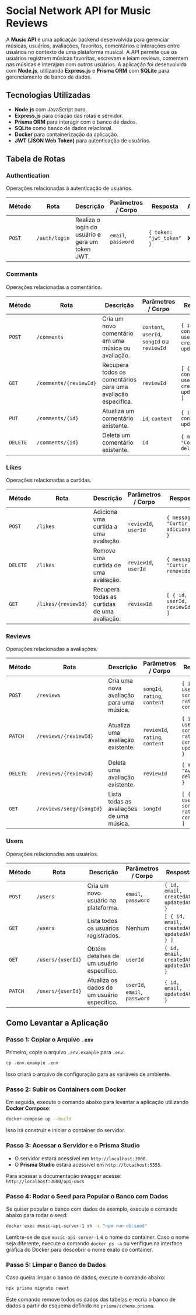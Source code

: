 # Social Network API for Music Reviews

A **Music API** é uma aplicação backend desenvolvida para gerenciar músicas, usuários, avaliações, favoritos, comentários e interações entre usuários no contexto de uma plataforma musical. A API permite que os usuários registrem músicas favoritas, escrevam e leiam reviews, comentem nas músicas e interajam com outros usuários. A aplicação foi desenvolvida com **Node.js**, utilizando **Express.js** e **Prisma ORM** com **SQLite** para gerenciamento de banco de dados.

## Tecnologias Utilizadas

- **Node.js** com JavaScript puro.
- **Express.js** para criação das rotas e servidor.
- **Prisma ORM** para interagir com o banco de dados.
- **SQLite** como banco de dados relacional.
- **Docker** para containerização da aplicação.
- **JWT (JSON Web Token)** para autenticação de usuários.

## Tabela de Rotas

### **Authentication**  

Operações relacionadas à autenticação de usuários.

| Método | Rota            | Descrição                           | Parâmetros / Corpo                          | Resposta                           | Autenticação |
|--------|-----------------|-------------------------------------|---------------------------------------------|-----------------------------------|--------------|
| `POST` | `/auth/login`    | Realiza o login do usuário e gera um token JWT. | `email`, `password`                         | `{ token: "jwt_token" }`          | ❌            |

### **Comments**  

Operações relacionadas a comentários.

| Método | Rota                        | Descrição                                                | Parâmetros / Corpo                              | Resposta                            | Autenticação |
|--------|-----------------------------|----------------------------------------------------------|-------------------------------------------------|------------------------------------|--------------|
| `POST` | `/comments`                 | Cria um novo comentário em uma música ou avaliação.       | `content`, `userId`, `songId` ou `reviewId`     | `{ id, content, userId, createdAt, updatedAt }` | ✅            |
| `GET`  | `/comments/{reviewId}`      | Recupera todos os comentários para uma avaliação específica. | `reviewId`                                      | `[ { id, content, userId, createdAt, updatedAt } ]` | ❌            |
| `PUT`  | `/comments/{id}`            | Atualiza um comentário existente.                         | `id`, `content`                                 | `{ id, content, updatedAt }`       | ✅            |
| `DELETE`| `/comments/{id}`           | Deleta um comentário existente.                          | `id`                                           | `{ message: "Comentário deletado" }` | ✅            |

### **Likes**  

Operações relacionadas a curtidas.

| Método  | Rota                        | Descrição                                                | Parâmetros / Corpo                              | Resposta                            | Autenticação |
|---------|-----------------------------|----------------------------------------------------------|-------------------------------------------------|------------------------------------|--------------|
| `POST`  | `/likes`                     | Adiciona uma curtida a uma avaliação.                    | `reviewId`, `userId`                            | `{ message: "Curtir adicionado" }` | ✅            |
| `DELETE`| `/likes`                     | Remove uma curtida de uma avaliação.                     | `reviewId`, `userId`                            | `{ message: "Curtir removido" }`   | ✅            |
| `GET`   | `/likes/{reviewId}`          | Recupera todas as curtidas de uma avaliação.             | `reviewId`                                      | `[ { id, userId, reviewId } ]`     | ❌            |

### **Reviews**

Operações relacionadas a avaliações.

| Método  | Rota                         | Descrição                                                | Parâmetros / Corpo                              | Resposta                             | Autenticação |
|---------|------------------------------|----------------------------------------------------------|-------------------------------------------------|-------------------------------------|--------------|
| `POST`  | `/reviews`                   | Cria uma nova avaliação para uma música.                 | `songId`, `rating`, `content`                   | `{ id, userId, songId, rating, content }` | ✅            |
| `PATCH` | `/reviews/{reviewId}`        | Atualiza uma avaliação existente.                        | `reviewId`, `rating`, `content`                 | `{ id, userId, songId, rating, content, updatedAt }` | ✅            |
| `DELETE`| `/reviews/{reviewId}`        | Deleta uma avaliação existente.                          | `reviewId`                                      | `{ message: "Avaliação deletada" }`  | ✅            |
| `GET`   | `/reviews/song/{songId}`     | Lista todas as avaliações de uma música.                 | `songId`                                        | `[ { id, userId, songId, rating, content } ]` | ❌            |

### **Users**  

Operações relacionadas aos usuários.

| Método  | Rota                         | Descrição                                                | Parâmetros / Corpo                              | Resposta                             | Autenticação |
|---------|------------------------------|----------------------------------------------------------|-------------------------------------------------|-------------------------------------|--------------|
| `POST`  | `/users`                     | Cria um novo usuário na plataforma.                      | `email`, `password`                             | `{ id, email, createdAt, updatedAt }` | ❌            |
| `GET`   | `/users`                     | Lista todos os usuários registrados.                     | Nenhum                                          | `[ { id, email, createdAt, updatedAt } ]` | ✅            |
| `GET`   | `/users/{userId}`            | Obtém detalhes de um usuário específico.                 | `userId`                                        | `{ id, email, createdAt, updatedAt }` | ✅            |
| `PATCH` | `/users/{userId}`            | Atualiza os dados de um usuário específico.              | `userId`, `email`, `password`                   | `{ id, email, updatedAt }`          | ✅            |

## Como Levantar a Aplicação

### Passo 1: Copiar o Arquivo `.env`

Primeiro, copie o arquivo `.env.example` para `.env`:

```bash
cp .env.example .env
```

Isso criará o arquivo de configuração para as variáveis de ambiente.

### Passo 2: Subir os Containers com Docker

Em seguida, execute o comando abaixo para levantar a aplicação utilizando **Docker Compose**:

```bash
docker-compose up --build
```

Isso irá construir e iniciar o container do servidor.

### Passo 3: Acessar o Servidor e o Prisma Studio

- O servidor estará acessível em `http://localhost:3000`.
- O **Prisma Studio** estará acessível em `http://localhost:5555`.

Para acessar a documentação swagger acesse: `http://localhost:3000/api-docs`

### Passo 4: Rodar o Seed para Popular o Banco com Dados

Se quiser popular o banco com dados de exemplo, execute o comando abaixo para rodar o seed:

```bash
docker exec music-api-server-1 sh -c "npm run db:seed"
```

Lembre-se de que `music-api-server-1` é o nome do container. Caso o nome seja diferente, execute o comando `docker ps -a` ou verifique na interface gráfica do Docker para descobrir o nome exato do container.

### Passo 5: Limpar o Banco de Dados

Caso queira limpar o banco de dados, execute o comando abaixo:

```bash
npx prisma migrate reset
```

Este comando remove todos os dados das tabelas e recria o banco de dados a partir do esquema definido no `prisma/schema.prisma`.